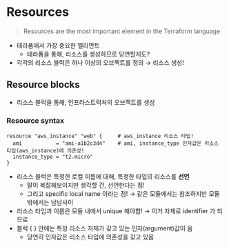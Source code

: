 # Resources

> Resources are the most important element in the Terraform language

- 테라폼에서 가장 중요한 엘리먼트
  - 테라폼을 통해, 리소스를 생성하므로 당연할지도?
- 각각의 리소스 블럭은 하나 이상의 오브젝트를 정의 → 리소스 생성!

## Resource blocks

- 리소스 블럭을 통해, 인프라스트럭처의 오브젝트를 생성

### Resource syntax

```hcl
resource "aws_instance" "web" {     # aws_instance 리소스 타입!
  ami           = "ami-a1b2c3d4"    # ami, instance_type 인자값은 리소스 타입(aws_instance)에 의존성!
  instance_type = "t2.micro"
}
```

- 리소스 블럭은 특정한 로컬 이름에 대해, 특정한 타입의 리소스를 **선언**
  - 말이 복잡해보이지만 생각할 건, 선언한다는 점!
  - 그리고 specific local name 이라는 점! → 같은 모듈에서는 참조하지만 모듈 밖에서는 남남사이
- 리소스 타입과 이름은 모듈 내에서 unique 해야함! → 이거 자체로 identifier 가 되므로
- 블럭 { } 안에는 특정 리소스 자체가 갖고 있는 인자(argument)값이 옴
  - 당연히 인자값은 리소스 타입에 의존성을 갖고 있음





